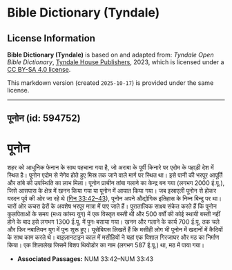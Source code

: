 # Bible Dictionary (Tyndale)

## License Information

**Bible Dictionary (Tyndale)** is based on and adapted from: _Tyndale Open Bible Dictionary_, [Tyndale House Publishers](https://tyndaleopenresources.com/), 2023, which is licensed under a [CC BY-SA 4.0 license](https://creativecommons.org/licenses/by-sa/4.0/legalcode.en).

This markdown version (created `2025-10-17`) is provided under the same license.



--------------------------------

## पूनोन (id: 594752)

पूनोन
=====

शहर को आधुनिक फेनान के साथ पहचाना गया है, जो अराबा के पूर्वी किनारे पर एदोम के पहाड़ी देश में स्थित है। पूनोन एदोम से नेगेव होते हुए मिस्र तक जाने वाले मार्ग पर स्थित था। इसे पानी की भरपूर आपूर्ति और तांबे की उपस्थिति का लाभ मिला। पूनोन प्राचीन तांबा गलाने का केन्द्र बन गया (लगभग 2000 ई.पू.), जिसे आसपास के क्षेत्र में खनन किया गया या पूनोन में आयात किया गया। जब इस्राएली पूनोन से होकर यरदन पूर्व की ओर जा रहे थे ([गिन 33:42–43](https://ref.ly/Num33:42-Num33:43)), पूनोन अपने औद्योगिक इतिहास के निम्न बिन्दु पर था। चारों ओर कचरा ढेरों के अवशेष भरपूर मात्रा में पाए जाते हैं। पुरातात्विक साक्ष्य संकेत करते हैं कि पूनोन कुलपिताओं के समय (मध्य कांस्य युग) में एक विस्तृत बस्ती थी और 500 वर्षों की कोई स्थायी बस्ती नहीं होने के बाद इसे लगभग 1300 ई.पू. में पुनः बसाया गया। खनन और गलाने के कार्य 700 ई.पू. तक चले और फिर नबातियन युग में पुनः शुरू हुए। यूसेबियस लिखतें हैं कि मसीही लोग भी पूनोन में खदानों में कैदियों के साथ काम करते थे। बाइज़ानटाइन काल में मसीहियों ने यहां एक विशाल गिरजाघर और मठ का निर्माण किया। एक शिलालेख जिसमें बिशप थियोडोर का नाम (लगभग 587 ई.पू.) था, मठ में पाया गया।

* **Associated Passages:** NUM 33:42–NUM 33:43


